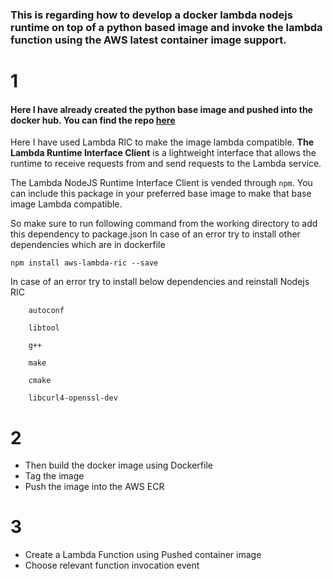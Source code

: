 ### This is regarding how to develop a docker lambda nodejs runtime on top of a python based image and invoke the lambda function using the AWS latest container image support.

# 1

#### Here I have already created the python base image and pushed into the docker hub. You can find the repo [here](https://hub.docker.com/repository/docker/dasithdev/python-app)

Here I have used Lambda RIC to make the image lambda compatible.
**The Lambda Runtime Interface Client** is a lightweight interface that allows the runtime to receive requests from and send requests to the Lambda service.

The Lambda NodeJS Runtime Interface Client is vended through `npm`. You can include this package in your preferred base image to make that base image Lambda compatible.

So make sure to run following command from the working directory to add this dependency to package.json
In case of an error try to install other dependencies which are in dockerfile

`npm install aws-lambda-ric --save
`

In case of an error try to install below dependencies and reinstall Nodejs RIC

```
    autoconf

    libtool 
    
    g++
    
    make
    
    cmake
    
    libcurl4-openssl-dev
```

# 2

* Then build the docker image using Dockerfile
* Tag the image
* Push the image into the AWS ECR

# 3

* Create a Lambda Function using Pushed container image
* Choose relevant function invocation event


